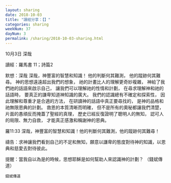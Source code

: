 ```yaml
---
layout: sharing
date: 2018-10-03
title: "讀經分享：【】"
categories: sharing
weekNum: 37
dayNum: 3
permalink: /sharing/2018-10-03-sharing.html
---
```

10月3日 深哉

讀經：羅馬書 11；詩篇2

默想：深哉
深哉，神豐富的智慧和知識！
他的判斷何其難測，
他的蹤跡何其難尋。
神的思想遠遠超出我們的想象，
祂的計畫比人的理解更奇妙複雜，
神給了我們祂的話語來啟示自己，
讓我們可以理解祂的性情和計劃，
在尋求理解神和祂的話語時，
要真正的謙卑知道神知識的廣大。
我們的認識總有不確定和探索性，
因此理解和尊重才是合適的方法，
在研讀神的話語中真正要尋找的，
是神的品格和祂無限恩典的計劃。
救恩的本質清晰而明確，
但不是所有的奧秘都讓我們清楚，
片面的愚頑反而掩蓋了聖經的真理，
歷史已經反復證明了聰明人的無知，
認可人的局限、無力自救，
才能真正感激和稱謝神的恩典。

羅11:33 深哉，神豐富的智慧和知識！他的判斷何其難測，他的蹤跡何其難尋！

禱告：求神讓我們看到自己的不足和無知，願意以謙卑的態度對待神的知識，以恩典和慈愛去對待彼此。

提醒：當我自以為是的時候，思想耶穌是如何幫助人來認識神的計劃？
（錢斌傳道）

`錢斌傳道`
